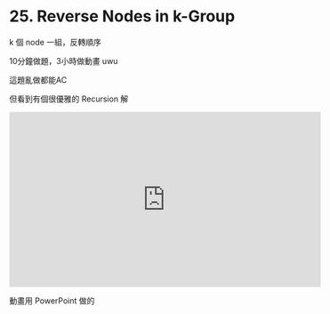 # 25. Reverse Nodes in k-Group

k 個 node 一組，反轉順序

10分鐘做題，3小時做動畫 uwu

這題亂做都能AC

但看到有個很優雅的 Recursion 解 

<iframe width="560" height="315" src="https://www.youtube.com/embed/fqf0ieMtuBQ?si=W9Am85AzoDv59Gzd" title="YouTube video player" frameborder="0" allow="accelerometer; autoplay; clipboard-write; encrypted-media; gyroscope; picture-in-picture; web-share" referrerpolicy="strict-origin-when-cross-origin" allowfullscreen></iframe>

動畫用 PowerPoint 做的


